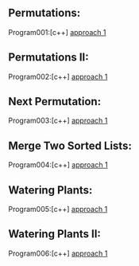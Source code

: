 ## Permutations:

Program001:[c++] [approach 1](../Program001/main.cpp)<br>

## Permutations II:

Program002:[c++] [approach 1](../Program002/main.cpp)<br>

## Next Permutation:

Program003:[c++] [approach 1](../Program003/main.cpp)<br>

## Merge Two Sorted Lists:

Program004:[c++] [approach 1](../Program004/main.cpp)<br>

## Watering Plants:

Program005:[c++] [approach 1](../Program005/main.cpp)<br>

## Watering Plants II:

Program006:[c++] [approach 1](../Program006/main.cpp)<br>